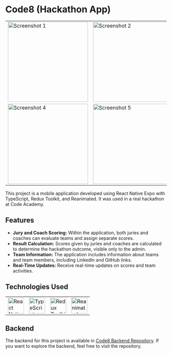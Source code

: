 # Code8 (Hackathon App)

<table>
  <tr>
    <td><img src="https://github.com/amilog/Code8/assets/93605485/6c8549ee-672d-45ed-b31c-a35becc55c51" alt="Screenshot 1" width="250"></td>
    <td><img src="https://github.com/amilog/Code8/assets/93605485/b60ac43a-2f48-4df0-8525-6c321213190e" alt="Screenshot 2" width="250"></td>
    <td><img src="https://github.com/amilog/Code8/assets/93605485/c1bbc0f9-6c2f-4bba-9dd2-e537638cf4f6" alt="Screenshot 3" width="250"></td>
  </tr>  
  <tr>
    <td><img src="https://github.com/amilog/Code8/assets/93605485/e8d16f2f-635d-4a78-be9e-4b3da5f84ee5" alt="Screenshot 4" width="250"></td>
    <td><img src="https://github.com/amilog/Code8/assets/93605485/47d6a7f8-11fc-4be1-9522-73583fc719f4" alt="Screenshot 5" width="250"></td>
    <td><img src="https://github.com/amilog/Code8/assets/93605485/779f65e8-84af-4a4b-8d85-5ce92cf983b8" alt="Screenshot 6" width="250"></td>
  </tr>  
</table>

This project is a mobile application developed using React Native Expo with TypeScript, Redux Toolkit, and Reanimated. It was used in a real hackathon at Code Academy.

## Features

- **Jury and Coach Scoring:** Within the application, both juries and coaches can evaluate teams and assign separate scores.
- **Result Calculation:** Scores given by juries and coaches are calculated to determine the hackathon outcome, visible only to the admin.
- **Team Information:** The application includes information about teams and team members, including LinkedIn and GitHub links.
- **Real-Time Updates:** Receive real-time updates on scores and team activities.

## Technologies Used

<table>
  <tr>
    <td><img src="https://reactnative.dev/img/header_logo.svg" alt="React Native" width="50"></td>
    <td><img src="https://upload.wikimedia.org/wikipedia/commons/thumb/4/4c/Typescript_logo_2020.svg/512px-Typescript_logo_2020.svg.png?20221110153201" alt="TypeScript" width="50"></td>
    <td><img src="https://redux.js.org/img/redux.svg" alt="Redux Toolkit" width="50"></td>
    <td><img src="https://docs.swmansion.com/react-native-reanimated/img/logo-hero.svg" alt="Reanimated" width="50"></td>
  </tr>
</table>

## Backend

The backend for this project is available in [Code8 Backend Repository](https://github.com/amilog/code8-backend). If you want to explore the backend, feel free to visit the repository.
